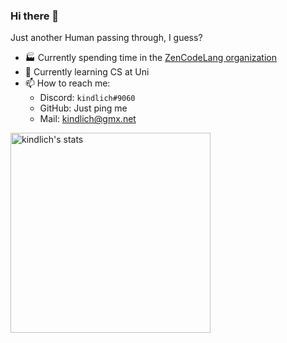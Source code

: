 ### Hi there 👋

Just another Human passing through, I guess?

- :factory: Currently spending time in the [ZenCodeLang organization](https://github.com/ZenCodeLang)
- 🌱 Currently learning CS at Uni
- 📫 How to reach me: 
  - Discord: `kindlich#9060`
  - GitHub: Just ping me
  - Mail: kindlich@gmx.net
  
  
<img align="left" src="https://github-readme-stats.vercel.app/api/?username=kindlich&show_icons=true&theme=graywhite" alt="kindlich's stats" width="320px"/>
 

<!--
**kindlich/kindlich** is a ✨ _special_ ✨ repository because its `README.md` (this file) appears on your GitHub profile.

Here are some ideas to get you started:

- 🔭 I’m currently working on ...
- 🌱 I’m currently learning ...
- 👯 I’m looking to collaborate on ...
- 🤔 I’m looking for help with ...
- 💬 Ask me about ...
- 📫 How to reach me: ...
- 😄 Pronouns: ...
- ⚡ Fun fact: ...
-->
